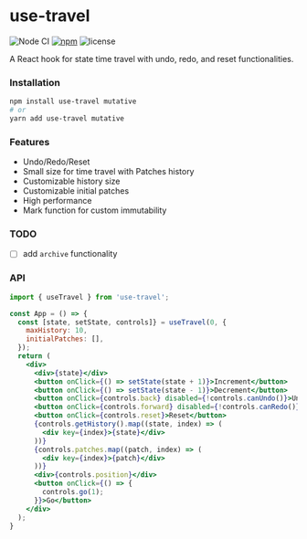 # use-travel

![Node CI](https://github.com/unadlib/use-travel/workflows/Node%20CI/badge.svg)
[![npm](https://img.shields.io/npm/v/use-travel.svg)](https://www.npmjs.com/package/use-travel)
![license](https://img.shields.io/npm/l/use-travel)

A React hook for state time travel with undo, redo, and reset functionalities.

### Installation

```bash
npm install use-travel mutative
# or
yarn add use-travel mutative
```

### Features

- Undo/Redo/Reset
- Small size for time travel with Patches history
- Customizable history size
- Customizable initial patches
- High performance
- Mark function for custom immutability

### TODO

- [ ] add `archive` functionality

### API

```jsx
import { useTravel } from 'use-travel';

const App = () => {
  const [state, setState, controls]} = useTravel(0, {
    maxHistory: 10,
    initialPatches: [],
  });
  return (
    <div>
      <div>{state}</div>
      <button onClick={() => setState(state + 1)}>Increment</button>
      <button onClick={() => setState(state - 1)}>Decrement</button>
      <button onClick={controls.back} disabled={!controls.canUndo()}>Undo</button>
      <button onClick={controls.forward} disabled={!controls.canRedo()}>Redo</button>
      <button onClick={controls.reset}>Reset</button>
      {controls.getHistory().map((state, index) => (
        <div key={index}>{state}</div>
      ))}
      {controls.patches.map((patch, index) => (
        <div key={index}>{patch}</div>
      ))}
      <div>{controls.position}</div>
      <button onClick={() => {
        controls.go(1);
      }}>Go</button>
    </div>
  );
}
```

